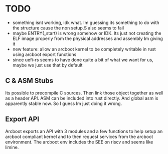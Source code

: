 # TODO

- something isnt working, idk what. Im guessing its something to do with the structure cause the non setup.S also seems to fail
- maybe ENTRY(_start) is wrong somehow or IDK. Its just not creating the ELF image properly from the physical addresses and assembly Im giving it
- new feature: allow an arcboot kernel to be completely writable in rust using arcboot export functions
- since uefi-rs seems to have done quite a bit of what we want for us, maybe we just use that by default

## C & ASM Stubs

Its possible to precompile C sources. Then link those object together as well as a header API. ASM can be included into rust directly. And global asm is apparently stable now. So I guess Im just doing it wrong.

## Export API

Arcboot exports an API with 3 modules and a few functions to help setup an arcboot compliant kernel and to then request services from the arcboot environment. The arcboot env includes the SEE on riscv and seems like limine.
